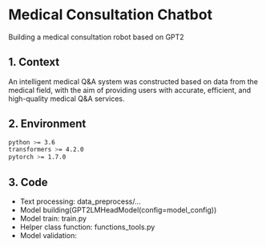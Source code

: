 # Medical Consultation Chatbot
Building a medical consultation robot based on GPT2

## 1. Context
An intelligent medical Q&A system was constructed based on data from the medical field, with the aim of providing users with accurate, efficient, and high-quality medical Q&A services.

## 2. Environment
```bash
python >= 3.6
transformers >= 4.2.0
pytorch >= 1.7.0
```
## 3. Code
 - Text processing: data_preprocess/...
 - Model building(GPT2LMHeadModel(config=model_config))
 - Model train: train.py
 - Helper class function: functions_tools.py
 - Model validation: 